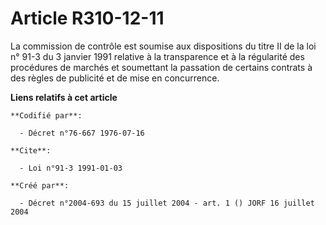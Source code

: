 # Article R310-12-11

La commission de contrôle est soumise aux dispositions du titre II de la loi n° 91-3 du 3 janvier 1991 relative à la
transparence et à la régularité des procédures de marchés et soumettant la passation de certains contrats à des règles de
publicité et de mise en concurrence.

**Liens relatifs à cet article**

	**Codifié par**:

	  - Décret n°76-667 1976-07-16

	**Cite**:

	  - Loi n°91-3 1991-01-03

	**Créé par**:

	  - Décret n°2004-693 du 15 juillet 2004 - art. 1 () JORF 16 juillet 2004

